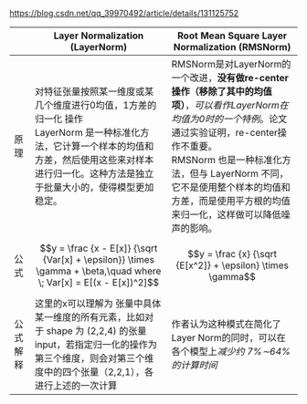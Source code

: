 https://blog.csdn.net/qq_39970492/article/details/131125752

|          | Layer Normalization (LayerNorm)                              | Root Mean Square Layer Normalization (RMSNorm)               |
| -------- | ------------------------------------------------------------ | ------------------------------------------------------------ |
| 原理     | 对特征张量按照某一维度或某几个维度进行0均值，1方差的归一化 操作<br/>LayerNorm 是一种标准化方法，它计算一个样本的均值和方差，然后使用这些来对样本进行归一化。这种方法是独立于批量大小的，使得模型更加稳定。 | RMSNorm是对LayerNorm的一个改进，**没有做re-center操作（移除了其中的均值项）**，*可以看作LayerNorm在均值为0时的一个特例*。论文通过实验证明，re-center操作不重要。<br/>RMSNorm 也是一种标准化方法，但与 LayerNorm 不同，它不是使用整个样本的均值和方差，而是使用平方根的均值来归一化，这样做可以降低噪声的影响。 |
| 公式     | $$y = \frac {x - E[x]} {\sqrt {Var[x] + \epsilon}} \times \gamma + \beta,\quad where \; Var[x] = E[(x - E[x])^2]$$ | $$y = \frac {x} {\sqrt {E[x^2]} +  \epsilon} \times \gamma$$ |
| 公式解释 | 这里的x可以理解为 张量中具体某一维度的所有元素，比如对于 shape 为 (2,2,4) 的张量 input，若指定归一化的操作为第三个维度，则会对第三个维度中的四个张量（2,2,1），各进行上述的一次计算 | 作者认为这种模式在简化了Layer Norm的同时，可以在各个模型上*减少约 7%∼64% 的计算时间* |



